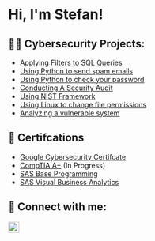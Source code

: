 <h1>Hi, I'm Stefan!</h1>

<h2>👨‍💻 Cybersecurity Projects:</h2>

-  [Applying Filters to SQL Queries](https://github.com/stef20p/Applying-filters-to-SQL-Queries)
-  [Using Python to send spam emails](https://github.com/stef20p/Using-Python-to-send-Phishing-Emails)
-  [Using Python to check your password](https://github.com/stef20p/HaveIBeenPwned)
-  [Conducting A Security Audit](https://github.com/stef20p/Conducting-a-Security-Audit/tree/main)
-  [Using NIST Framework](https://github.com/stef20p/NIST-Framework-to-respond-to-an-incident)
-  [Using Linux to change file permissions](https://github.com/stef20p/Using-Linux-for-file-permissions)
-  [Analyzing a vulnerable system](https://github.com/stef20p/Analysis-of-a-vulnerable-system/tree/main)
 

<h2>📃 Certifcations </h2> 


- [Google Cybersecurity Certifcate](https://www.credly.com/badges/a3d4e7ed-b778-4818-ac1a-22b15c58bedc)
- [CompTIA A+](https://www.comptia.org/certifications/a) (In Progress)
- [SAS Base Programming](https://www.credly.com/badges/a381224c-1fe7-4df5-98b4-e116de50b849/public_url)
- [SAS Visual Business Analytics](https://www.credly.com/badges/68f040c3-380f-46bc-a7e7-960b1dcb57fa/public_url)
<h2> 🤳 Connect with me:</h2>

[<img align="left" alt="JoshMadakor | LinkedIn" width="22px" src="https://cdn.jsdelivr.net/npm/simple-icons@v3/icons/linkedin.svg" />][linkedin]

[linkedin]: https://www.linkedin.com/in/stefan-paunovic-b06784257/

<!--
**joshmadakor1/joshmadakor1** is a ✨ _special_ ✨ repository because its `README.md` (this file) appears on your GitHub profile.

Here are some ideas to get you started:

- 🔭 I’m currently working on ...
- 🌱 I’m currently learning ...
- 👯 I’m looking to collaborate on ...
- 🤔 I’m looking for help with ...
- 💬 Ask me about ...
- 📫 How to reach me: ...
- 😄 Pronouns: ...
- ⚡ Fun fact: ...
-->
